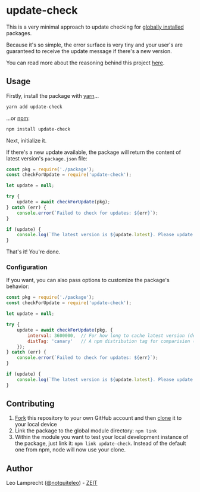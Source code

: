 # update-check 

This is a very minimal approach to update checking for [globally installed](https://docs.npmjs.com/getting-started/installing-npm-packages-globally) packages.

Because it's so simple, the error surface is very tiny and your user's are guaranteed to receive the update message if there's a new version.

You can read more about the reasoning behind this project [here](https://twitter.com/notquiteleo/status/983193273224200192).

## Usage

Firstly, install the package with [yarn](https://yarnpkg.com/en/)...

```bash
yarn add update-check
```

...or [npm](https://www.npmjs.com/):

```bash
npm install update-check
```

Next, initialize it.

If there's a new update available, the package will return the content of latest version's `package.json` file:

```js
const pkg = require('./package');
const checkForUpdate = require('update-check');

let update = null;

try {
	update = await checkForUpdate(pkg);
} catch (err) {
	console.error(`Failed to check for updates: ${err}`);
}

if (update) {
	console.log(`The latest version is ${update.latest}. Please update!`);
}
```

That's it! You're done.

### Configuration

If you want, you can also pass options to customize the package's behavior:

```js
const pkg = require('./package');
const checkForUpdate = require('update-check');

let update = null;

try {
	update = await checkForUpdate(pkg, {
		interval: 3600000,  // For how long to cache latest version (default: 1 day)
		distTag: 'canary'   // A npm distribution tag for comparision (default: 'latest')
	});
} catch (err) {
	console.error(`Failed to check for updates: ${err}`);
}

if (update) {
	console.log(`The latest version is ${update.latest}. Please update!`);
}
```

## Contributing

1. [Fork](https://help.github.com/articles/fork-a-repo/) this repository to your own GitHub account and then [clone](https://help.github.com/articles/cloning-a-repository/) it to your local device
2. Link the package to the global module directory: `npm link`
3. Within the module you want to test your local development instance of the package, just link it: `npm link update-check`. Instead of the default one from npm, node will now use your clone.

## Author

Leo Lamprecht ([@notquiteleo](https://twitter.com/notquiteleo)) - [ZEIT](https://zeit.co)

